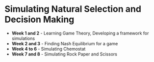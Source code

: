 # Simulating Natural Selection and Decision Making
* __Week 1 and 2__ - Learning Game Theory, Developing a framework for simulations
* __Week 2 and 3__ - Finding Nash Equilibrium for a game
* __Week 4 to 6__  - Simulating Chemostat
* __Week 7 and 8__ - Simulating Rock Paper and Scissors
